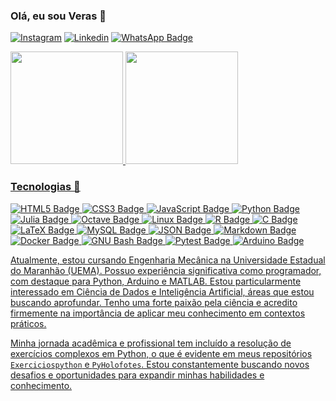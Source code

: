 ### **Olá, eu sou Veras 👋**


[![Instagram](https://img.shields.io/badge/Instagram-E4405F?logo=instagram&logoColor=fff&style=for-the-badge)](https://www.instagram.com/veras_programmer/)
[![Linkedin](https://img.shields.io/badge/LinkedIn-0A66C2?logo=linkedin&logoColor=fff&style=for-the-badge)](https://www.linkedin.com/in/veras-d/)
[![WhatsApp Badge](https://img.shields.io/badge/WhatsApp-25D366?logo=whatsapp&logoColor=fff&style=for-the-badge)](https://whatsapp.com/channel/0029VaFfcFOAO7RB9LPR8v1T)

<div>
  <a href="https://github.com/veras-d">
  <img height="180cm" src="https://github-readme-stats.vercel.app/api?username=Veras-D&show_icons=true&theme=radical"/>
  <img height="180cm" src="https://github-readme-stats.vercel.app/api/top-langs/?username=Veras-D&layout=compact&theme=radical"/>
</div>
<!--https://badges.pages.dev/-->

### Tecnologias 🤖

![HTML5 Badge](https://img.shields.io/badge/HTML5-E34F26?logo=html5&logoColor=fff&style=for-the-badge)
![CSS3 Badge](https://img.shields.io/badge/CSS3-1572B6?logo=css3&logoColor=fff&style=for-the-badge)
![JavaScript Badge](https://img.shields.io/badge/JavaScript-F7DF1E?logo=javascript&logoColor=000&style=for-the-badge)
![Python Badge](https://img.shields.io/badge/Python-3776AB?logo=python&logoColor=fff&style=for-the-badge)
![Julia Badge](https://img.shields.io/badge/Julia-9558B2?logo=julia&logoColor=fff&style=for-the-badge)
![Octave Badge](https://img.shields.io/badge/Octave-0790C0?logo=octave&logoColor=fff&style=for-the-badge)
![Linux Badge](https://img.shields.io/badge/Linux-FCC624?logo=linux&logoColor=000&style=for-the-badge)
![R Badge](https://img.shields.io/badge/R-276DC3?logo=r&logoColor=fff&style=for-the-badge)
![C Badge](https://img.shields.io/badge/C-A8B9CC?logo=c&logoColor=fff&style=for-the-badge)
![LaTeX Badge](https://img.shields.io/badge/LaTeX-008080?logo=latex&logoColor=fff&style=for-the-badge)
![MySQL Badge](https://img.shields.io/badge/MySQL-4479A1?logo=mysql&logoColor=fff&style=for-the-badge)
![JSON Badge](https://img.shields.io/badge/JSON-000?logo=json&logoColor=fff&style=for-the-badge)
![Markdown Badge](https://img.shields.io/badge/Markdown-000?logo=markdown&logoColor=fff&style=for-the-badge)
![Docker Badge](https://img.shields.io/badge/Docker-2496ED?logo=docker&logoColor=fff&style=for-the-badge)
![GNU Bash Badge](https://img.shields.io/badge/GNU%20Bash-4EAA25?logo=gnubash&logoColor=fff&style=for-the-badge)
![Pytest Badge](https://img.shields.io/badge/Pytest-0A9EDC?logo=pytest&logoColor=fff&style=for-the-badge)
![Arduino Badge](https://img.shields.io/badge/Arduino-00878F?logo=arduino&logoColor=fff&style=for-the-badge)

Atualmente, estou cursando Engenharia Mecânica na Universidade Estadual do Maranhão (UEMA). Possuo experiência significativa como programador, com destaque para Python, Arduino e MATLAB. Estou particularmente interessado em Ciência de Dados e Inteligência Artificial, áreas que estou buscando aprofundar. Tenho uma forte paixão pela ciência e acredito firmemente na importância de aplicar meu conhecimento em contextos práticos.

Minha jornada acadêmica e profissional tem incluído a resolução de exercícios complexos em Python, o que é evidente em meus repositórios `Exerciciospython` e `PyHolofotes`. Estou constantemente buscando novos desafios e oportunidades para expandir minhas habilidades e conhecimento.


<!--
**Veras-D/veras-d** is a ✨ _special_ ✨ repository because its `README.md` (this file) appears on your GitHub profile.

Here are some ideas to get you started:

- 🔭 I’m currently working on ...
- 🌱 I’m currently learning ...
- 👯 I’m looking to collaborate on ...
- 🤔 I’m looking for help with ...
- 💬 Ask me about ...
- 📫 How to reach me: ...
- 😄 Pronouns: ...
- ⚡ Fun fact: ...
-->
